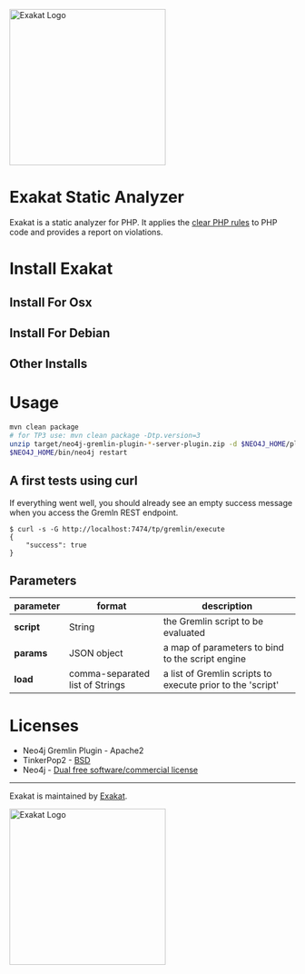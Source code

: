 <a href="http://thinkaurelius.com"><img src="http://www.exakat.com/wp-content/uploads/2014/05/logo-exakat.png" alt="Exakat Logo" width="275" /></a>

Exakat Static Analyzer
======================

Exakat is a static analyzer for PHP. It applies the [clear PHP rules](http://github.com/dseguy/clearPHP/) to PHP code and provides a report on violations. 

# Install Exakat
## Install For Osx
## Install For Debian
## Other Installs


# Usage


```sh
mvn clean package
# for TP3 use: mvn clean package -Dtp.version=3
unzip target/neo4j-gremlin-plugin-*-server-plugin.zip -d $NEO4J_HOME/plugins/gremlin-plugin
$NEO4J_HOME/bin/neo4j restart
```

## A first tests using curl

If everything went well, you should already see an empty success message when you access the Gremln REST endpoint.

```
$ curl -s -G http://localhost:7474/tp/gremlin/execute
{
    "success": true
}
```

## Parameters

| parameter  | format                          | description                                                |
| ---------- | ------------------------------- | ---------------------------------------------------------- |
| **script** | String                          | the Gremlin script to be evaluated                         |
| **params** | JSON object                     | a map of parameters to bind to the script engine           |
| **load**   | comma-separated list of Strings | a list of Gremlin scripts to execute prior to the 'script' |




# Licenses

* Neo4j Gremlin Plugin - Apache2
* TinkerPop2 - [BSD](https://github.com/tinkerpop/gremlin/blob/master/LICENSE.txt)
* Neo4j - [Dual free software/commercial license](http://www.neo4j.org/learn/licensing)

- - -

Exakat is maintained by [Exakat](http://exakat.io/).

<a href="http://thinkaurelius.com"><img src="http://www.exakat.com/wp-content/uploads/2014/05/logo-exakat.png" alt="Exakat Logo" width="275" /></a>